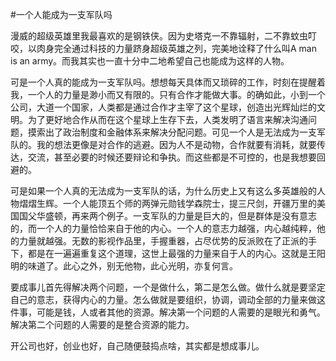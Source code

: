 #一个人能成为一支军队吗

漫威的超级英雄里我最喜欢的是钢铁侠。因为史塔克一不靠辐射，二不靠蚊虫叮咬，以肉身完全通过科技的力量跻身超级英雄之列，完美地诠释了什么叫A man is an army。而我其实也一直十分中二地希望自己也能成为这样的人物。

可是一个人真的能成为一支军队吗。想想每天具体而又琐碎的工作，时刻在提醒着我，一个人的力量是渺小而又有限的。只有合作才能做大事。的确如此，小到一个公司，大道一个国家，人类都是通过合作才主宰了这个星球，创造出光辉灿烂的文明。为了更好地合作从而在这个星球上生存下去，人类发明了语言来解决沟通问题，摸索出了政治制度和金融体系来解决分配问题。可见一个人是无法成为一支军队的。我的想法更像是对合作的逃避。因为人不是动物，合作就要有消耗，就要传达，交流，甚至必要的时候还要辩论和争执。而这些都是不可控的，也是我想要回避的。

可是如果一个人真的无法成为一支军队的话，为什么历史上又有这么多英雄般的人物熠熠生辉。一个人能顶五个师的两弹元勋钱学森院士，提三尺剑，开疆万里的美国国父华盛顿，再来两个例子。一支军队的力量是巨大的，但是群体是没有意志的，而一个人的力量恰恰来自于他的内心。一个人的意志力越强，内心越纯粹，他的力量就越强。无数的影视作品里，手握重器，占尽优势的反派败在了正派的手下，都是在一遍遍重复这个道理，这世上最强的力量来自于人的内心。这就是王阳明的味道了。此心之外，别无他物，此心光明，亦复何言。

要成事儿首先得解决两个问题，一个是做什么，第二是怎么做。做什么就是要坚定自己的意志，获得内心的力量。怎么做就是要组织，协调，调动全部的力量来做这件事，可能是钱，人或者其他的资源。解决第一个问题的人需要的是眼光和勇气。解决第二个问题的人需要的是整合资源的能力。

开公司也好，创业也好，自己随便鼓捣点啥，其实都是想成事儿。
